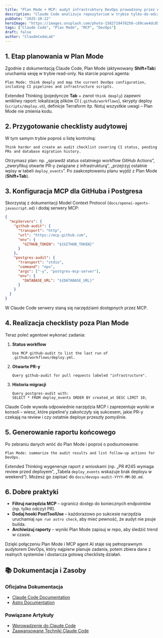```yaml
---
title: "Plan Mode + MCP: audyt infrastruktury DevOps prowadzony przez AI"
description: "Claude Code analizuje repozytorium w trybie tylko-do-odczytu, a następnie wykorzystuje MCP do odpytywania GitHuba i Postgresa, aby stworzyć checklistę audytową."
pubDate: "2025-10-22"
heroImage: "https://images.unsplash.com/photo-1582719478250-c89cae4dc85b?q=80&w=1200&auto=format&fit=crop"
tags: ["Claude Code", "Plan Mode", "MCP", "DevOps"]
draft: false
author: "ClaudeCodeLab"
---
```


## 1. Etap planowania w Plan Mode

Zgodnie z dokumentacją Claude Code, Plan Mode (aktywowany **Shift+Tab**) uruchamia sesję w trybie read-only. Na starcie poproś agenta:

```
Plan Mode: think deeply and map the current DevOps configuration, including CI pipelines and infrastructure scripts.
```

Extended Thinking (pojedyncze **Tab** + zwrot `think deeply`) zapewni wnikliwy raport: lokalizację plików CI (`.github/workflows`), skrypty deploy (`scripts/deploy.sh`), definicje Terraform itp. Notuj wszystkie uwagi – Plan Mode nie zmienia kodu.

## 2. Przygotowanie checklisty audytowej

W tym samym trybie poproś o listę kontrolną:

```
Think harder and create an audit checklist covering CI status, pending PRs and database migration history.
```

Otrzymasz plan: np. „sprawdź status ostatniego workflow GitHub Actions”, „zweryfikuj otwarte PR-y związane z infrastrukturą”, „przejrzyj ostatnie wpisy w tabeli `deploy_events`”. Po zaakceptowaniu planu wyjdź z Plan Mode (**Shift+Tab**).

## 3. Konfiguracja MCP dla GitHuba i Postgresa

Skorzystaj z dokumentacji Model Context Protocol (`docs/openai-agents-javascript.md`) i dodaj serwery MCP:

```json
{
  "mcpServers": {
    "github-audit": {
      "transport": "http",
      "url": "https://mcp.github.com",
      "env": {
        "GITHUB_TOKEN": "${GITHUB_TOKEN}"
      }
    },
    "postgres-audit": {
      "transport": "stdio",
      "command": "npx",
      "args": ["-y", "postgres-mcp-server"],
      "env": {
        "DATABASE_URL": "${DATABASE_URL}"
      }
    }
  }
}
```

W Claude Code serwery staną się narzędziami dostępnych przez MCP.

## 4. Realizacja checklisty poza Plan Mode

Teraz poleć agentowi wykonać zadania:

1. **Status workflow**  
   ```
   Use MCP github-audit to list the last run of .github/workflows/deploy.yml.
   ```
2. **Otwarte PR-y**  
   ```
   Query github-audit for pull requests labeled "infrastructure".
   ```
3. **Historia migracji**  
   ```
   Query postgres-audit with:
   SELECT * FROM deploy_events ORDER BY created_at DESC LIMIT 10;
   ```

Claude Code wywoła odpowiednie narzędzia MCP i zaprezentuje wyniki w konsoli – wiesz, które pipeline’y zakończyły się sukcesem, jakie PR-y czekają na review i czy ostatnie deploye przeszły pomyślnie.

## 5. Generowanie raportu końcowego

Po zebraniu danych wróć do Plan Mode i poproś o podsumowanie:

```
Plan Mode: summarize the audit results and list follow-up actions for DevOps.
```

Extended Thinking wygeneruje raport z wnioskami (np. „PR #245 wymaga review przed deployem”, „Tabela `deploy_events` wskazuje brak deployu w weekend”). Możesz go zapisać do `docs/devops-audit-YYYY-MM-DD.md`.

## 6. Dobre praktyki

- **Filtruj narzędzia MCP** – ogranicz dostęp do koniecznych endpointów (np. tylko odczyt PR).  
- **Dodaj hooki PostToolUse** – każdorazowo po sukcesie narzędzia uruchamiaj `npm run astro check`, aby mieć pewność, że audyt nie psuje builda.  
- **Archiwizuj raporty** – wyniki Plan Mode zapisuj w repo, aby śledzić trend w czasie.

Dzięki połączeniu Plan Mode i MCP agent AI staje się pełnoprawnym audytorem DevOps, który najpierw planuje zadania, potem zbiera dane z realnych systemów i dostarcza gotową checklistę działań.

## 📚 Dokumentacja i Zasoby

### Oficjalna Dokumentacja
- [Claude Code Documentation](https://docs.anthropic.com/en/docs/claude-code/)
- [Astro Documentation](https://docs.astro.build/)

### Powiązane Artykuły
- [Wprowadzenie do Claude Code](/blog/wprowadzenie-do-claude-code)
- [Zaawansowane Techniki Claude Code](/blog/zaawansowane-techniki-claude-code)
